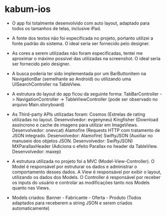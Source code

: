 # kabum-ios

- O app foi totalmente desenvolvido com auto layout, adaptado para todos os tamanhos de telas, inclusive iPad.
- A fonte dos textos não foi especificada no projeto, portanto utilizei a fonte padrão do sistema. O ideal seria ser fornecido pelo designer.
- As cores a serem utilizadas não foram especificadas, tentei me aproximar o máximo possível das utilizadas na screenshot. O ideal seria ser fornecido pelo designer.
- A busca poderia ter sido implementada por um BarButtonItem na NavigationBar (semelhante ao Android) ou utilizando uma UISearchController na TableView.

- A estrutura do layout do app ficou da seguinte forma:
TabBarController -> NavigationController -> TableViewController (pode ser observado no arquivo Main.storyboard)

- As Third-party APIs utilizadas foram:
Cosmos (Estrelas de rating utilizadas no layout. Desenvolvedor: evgenyneu)
Kingfisher (Download assíncrono e cache de imagens para utilizar em ImageViews. Desenvolvedor: onevcat)
Alamofire (Requests HTTP com tratamento de JSON integrado. Desenvolvedor: Alamofire)
SwiftyJSON (Auxiliar no manuseio dos objetos JSON. Desenvolvedor: SwiftyJSON)
MXParallaxHeader (Adiciona o efeito Parallax no header da TableView. Desenvolvedor: maxep)

- A estrutura utilizada no projeto foi a MVC (Model-View-Controller). O Model é responsável por estruturar os dados e administrar o comportamento desses dados. A View é responsável por exibir o layout, utilizando os dados dos Models. O Controller é responsável por receber os inputs do usuário e controlar as modificações tanto nos Models quanto nas Views.

- Models criados:
Banner - Fabricante - Oferta - Produto (Todos adaptados para receberem a string JSON e serem criados automaticamente)